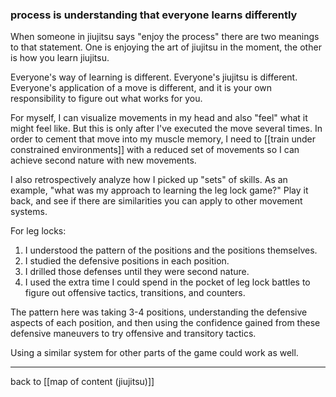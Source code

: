 ### process is understanding that everyone learns differently

When someone in jiujitsu says "enjoy the process" there are two meanings to that statement. One is enjoying the art of jiujitsu in the moment, the other is how you learn jiujitsu.

Everyone's way of learning is different. Everyone's jiujitsu is different. Everyone's application of a move is different, and it is your own responsibility to figure out what works for you.

For myself, I can visualize movements in my head and also "feel" what it might feel like. But this is only after I've executed the move several times. In order to cement that move into my muscle memory, I need to [[train under constrained environments]] with a reduced set of movements so I can achieve second nature with new movements.

I also retrospectively analyze how I picked up "sets" of skills. As an example, "what was my approach to learning the leg lock game?" Play it back, and see if there are similarities you can apply to other movement systems.

For leg locks:

1. I understood the pattern of the positions and the positions themselves.
2. I studied the defensive positions in each position.
3. I drilled those defenses until they were second nature.
4. I used the extra time I could spend in the pocket of leg lock battles to figure out offensive tactics, transitions, and counters. 

The pattern here was taking 3-4 positions, understanding the defensive aspects of each position, and then using the confidence gained from these defensive maneuvers to try offensive and transitory tactics.

Using a similar system for other parts of the game could work as well.

---

back to [[map of content (jiujitsu)]]

